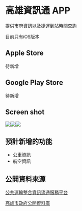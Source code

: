 # 高雄資訊通 APP

提供市府資訊以及捷運到站時間查詢

目前只有iOS版本

## Apple Store 

待新增

## Google Play Store

待新增


## Screen shot

![](https://i.imgur.com/wl7Dn7hl.png)![](https://i.imgur.com/XrjHRLtl.png)![](https://i.imgur.com/4FG3CG9l.png)


## 預計新增的功能

 - 公車資訊
 - 航空資訊
 
 ## 公開資料來源
[公共運輸整合資訊流通服務平台](https://ptx.transportdata.tw/PTX/)

[高雄市政府公開資料庫](https://www.ktec.gov.tw)
